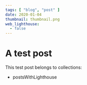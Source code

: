 ```yaml
---
tags: [ "blog", "post" ]
date: 2020-01-04
thumbnail: thumbnail.png
web_lighthouse:
  - false
---
```


# A test post

This test post belongs to collections:
+ postsWithLighthouse
